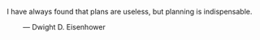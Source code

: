 I have always found that plans are useless, but planning is indispensable.

        — Dwight D. Eisenhower